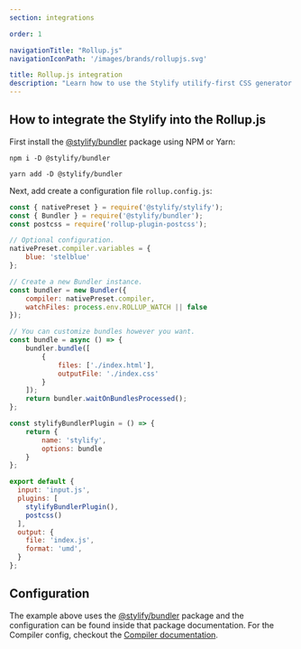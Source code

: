 ```yaml
---
section: integrations

order: 1

navigationTitle: "Rollup.js"
navigationIconPath: '/images/brands/rollupjs.svg'

title: Rollup.js integration
description: "Learn how to use the Stylify utilify-first CSS generator along with the Rollup.js."
---
```


<note><template>
Integration example for the Rollup.js can be found in <a href="https://github.com/stylify/integrations-examples/tree/master/rollupjs" target="_blank" rel="noopener">integrations examples repository</a>.
</template></note>

## How to integrate the Stylify into the Rollup.js

First install the [@stylify/bundler](/docs/bundler) package using NPM or Yarn:

```
npm i -D @stylify/bundler

yarn add -D @stylify/bundler
```

Next, add create a configuration file `rollup.config.js`:

```js
const { nativePreset } = require('@stylify/stylify');
const { Bundler } = require('@stylify/bundler');
const postcss = require('rollup-plugin-postcss');

// Optional configuration.
nativePreset.compiler.variables = {
	blue: 'stelblue'
};

// Create a new Bundler instance.
const bundler = new Bundler({
	compiler: nativePreset.compiler,
	watchFiles: process.env.ROLLUP_WATCH || false
});

// You can customize bundles however you want.
const bundle = async () => {
	bundler.bundle([
		{
			files: ['./index.html'],
			outputFile: './index.css'
		}
	]);
	return bundler.waitOnBundlesProcessed();
};

const stylifyBundlerPlugin = () => {
	return {
		name: 'stylify',
		options: bundle
	}
};

export default {
  input: 'input.js',
  plugins: [
	stylifyBundlerPlugin(),
	postcss()
  ],
  output: {
    file: 'index.js',
    format: 'umd',
  }
};
```

## Configuration

The example above uses the [@stylify/bundler](/docs/bundler) package and the configuration can be found inside that package documentation.
For the Compiler config, checkout the [Compiler documentation](/docs/stylify/compiler).
